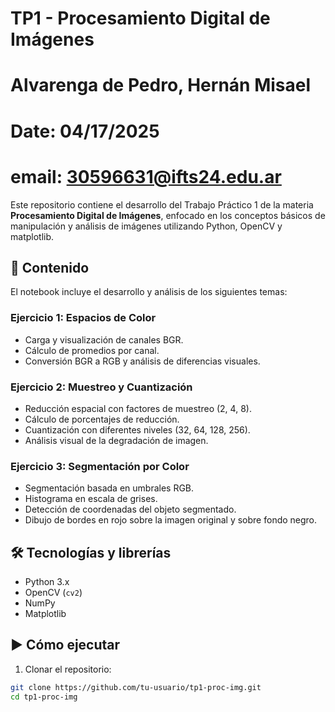 # TP1 - Procesamiento Digital de Imágenes
# Alvarenga de Pedro, Hernán Misael
# Date: 04/17/2025
# email: 30596631@ifts24.edu.ar

Este repositorio contiene el desarrollo del Trabajo Práctico 1 de la materia **Procesamiento Digital de Imágenes**, enfocado en los conceptos básicos de manipulación y análisis de imágenes utilizando Python, OpenCV y matplotlib.

## 📄 Contenido

El notebook incluye el desarrollo y análisis de los siguientes temas:

### Ejercicio 1: Espacios de Color
- Carga y visualización de canales BGR.
- Cálculo de promedios por canal.
- Conversión BGR a RGB y análisis de diferencias visuales.

### Ejercicio 2: Muestreo y Cuantización
- Reducción espacial con factores de muestreo (2, 4, 8).
- Cálculo de porcentajes de reducción.
- Cuantización con diferentes niveles (32, 64, 128, 256).
- Análisis visual de la degradación de imagen.

### Ejercicio 3: Segmentación por Color
- Segmentación basada en umbrales RGB.
- Histograma en escala de grises.
- Detección de coordenadas del objeto segmentado.
- Dibujo de bordes en rojo sobre la imagen original y sobre fondo negro.

## 🛠️ Tecnologías y librerías

- Python 3.x
- OpenCV (`cv2`)
- NumPy
- Matplotlib

## ▶️ Cómo ejecutar

1. Clonar el repositorio:

```bash
git clone https://github.com/tu-usuario/tp1-proc-img.git
cd tp1-proc-img
